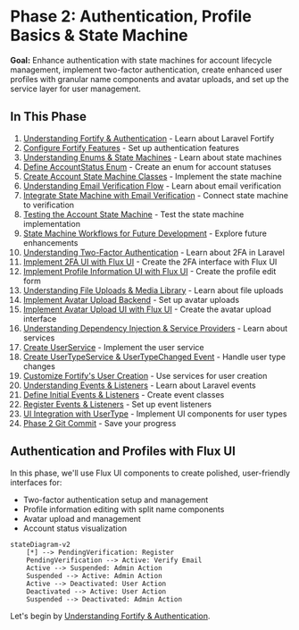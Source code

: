 # Phase 2: Authentication, Profile Basics & State Machine

<link rel="stylesheet" href="../../assets/css/styles.css">

**Goal:** Enhance authentication with state machines for account lifecycle management, implement two-factor authentication, create enhanced user profiles with granular name components and avatar uploads, and set up the service layer for user management.

## In This Phase

1. [Understanding Fortify & Authentication](./010-understanding-fortify.md) - Learn about Laravel Fortify
2. [Configure Fortify Features](./020-configure-fortify.md) - Set up authentication features
3. [Understanding Enums & State Machines](./010-state-machines.md) - Learn about state machines
4. [Define AccountStatus Enum](./020-account-status-enum.md) - Create an enum for account statuses
5. [Create Account State Machine Classes](./030-state-machine-classes.md) - Implement the state machine
6. [Understanding Email Verification Flow](./040-email-verification.md) - Learn about email verification
7. [Integrate State Machine with Email Verification](./050-state-machine-integration.md) - Connect state machine to verification
8. [Testing the Account State Machine](./060-state-machine-testing.md) - Test the state machine implementation
9. [State Machine Workflows for Future Development](./070-state-machine-workflows.md) - Explore future enhancements
10. [Understanding Two-Factor Authentication](./100-2fa.md) - Learn about 2FA in Laravel
11. [Implement 2FA UI with Flux UI](./110-2fa-ui-flux.md) - Create the 2FA interface with Flux UI
12. [Implement Profile Information UI with Flux UI](./080-flux-ui-profile-component.md) - Create the profile edit form
13. [Understanding File Uploads & Media Library](./130-media-library.md) - Learn about file uploads
14. [Implement Avatar Upload Backend](./140-avatar-backend.md) - Set up avatar uploads
15. [Implement Avatar Upload UI with Flux UI](./150-avatar-ui-flux.md) - Create the avatar upload interface
16. [Understanding Dependency Injection & Service Providers](./160-dependency-injection.md) - Learn about services
17. [Create UserService](./170-user-service.md) - Implement the user service
18. [Create UserTypeService & UserTypeChanged Event](./180-user-type-service.md) - Handle user type changes
19. [Customize Fortify's User Creation](./190-customize-fortify.md) - Use services for user creation
20. [Understanding Events & Listeners](./200-events-listeners.md) - Learn about Laravel events
21. [Define Initial Events & Listeners](./210-define-events.md) - Create event classes
22. [Register Events & Listeners](./220-register-events.md) - Set up event listeners
23. [UI Integration with UserType](./090-ui-integration-usertype.md) - Implement UI components for user types
24. [Phase 2 Git Commit](./230-git-commit.md) - Save your progress

## Authentication and Profiles with Flux UI

In this phase, we'll use Flux UI components to create polished, user-friendly interfaces for:

- Two-factor authentication setup and management
- Profile information editing with split name components
- Avatar upload and management
- Account status visualization

```mermaid
stateDiagram-v2
    [*] --> PendingVerification: Register
    PendingVerification --> Active: Verify Email
    Active --> Suspended: Admin Action
    Suspended --> Active: Admin Action
    Active --> Deactivated: User Action
    Deactivated --> Active: User Action
    Suspended --> Deactivated: Admin Action
```

Let's begin by [Understanding Fortify & Authentication](./010-understanding-fortify.md).
